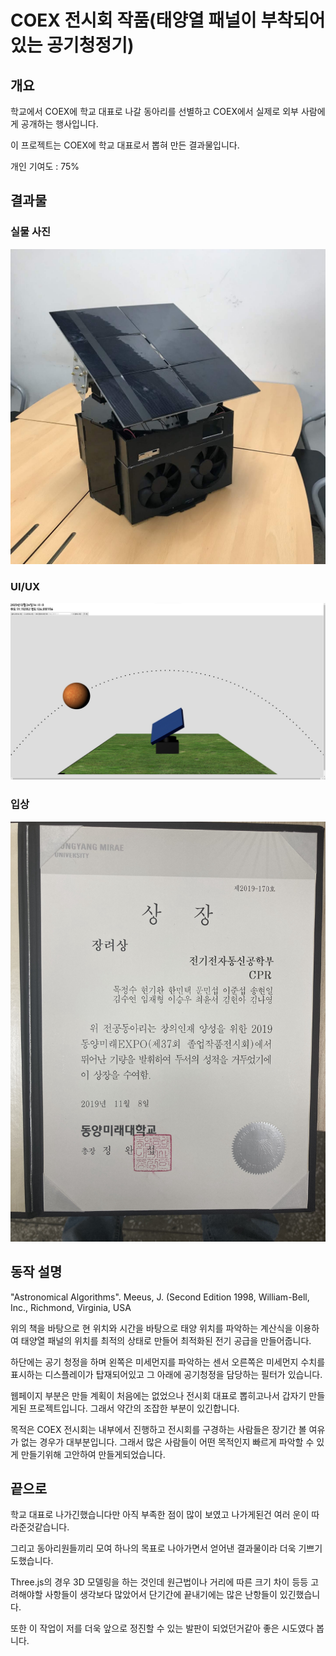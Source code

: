 # COEX 전시회 작품(태양열 패널이 부착되어있는 공기청정기)

## 개요

학교에서 COEX에 학교 대표로 나갈 동아리를 선별하고 COEX에서 실제로 외부 사람에게 공개하는 행사입니다.

이 프로젝트는 COEX에 학교 대표로서 뽑혀 만든 결과물입니다.

개인 기여도 : 75%

## 결과물

### 실물 사진

![SCV](https://github.com/seungwoo505/2019COEX/blob/master/ActualProduct.JPG)

### UI/UX

![SCV](https://github.com/seungwoo505/2019COEX/blob/master/page.png)

### 입상

![Winning](https://github.com/seungwoo505/2019COEX/blob/master/Winning.jpg)

## 동작 설명

"Astronomical Algorithms". Meeus, J. (Second Edition 1998, William-Bell, Inc., Richmond, Virginia, USA

위의 책을 바탕으로 현 위치와 시간을 바탕으로 태양 위치를 파악하는 계산식을 이용하여 태양열 패널의 위치를 최적의 상태로 만들어 최적화된 
전기 공급을 만들어줍니다.

하단에는 공기 청정을 하며 왼쪽은 미세먼지를 파악하는 센서 오른쪽은 미세먼지 수치를 표시하는 디스플레이가 탑재되어있고 그 아래에 공기청정을 담당하는 필터가 있습니다.

웹페이지 부분은 만들 계획이 처음에는 없었으나 전시회 대표로 뽑히고나서 갑자기 만들게된 프로젝트입니다. 그래서 약간의 조잡한 부분이 있긴합니다.

목적은 COEX 전시회는 내부에서 진행하고 전시회를 구경하는 사람들은 장기간 볼 여유가 없는 경우가 대부분입니다. 그래서 많은 사람들이 어떤 목적인지 빠르게 파악할 수 있게 만들기위해 고안하여 만들게되었습니다.

## 끝으로

학교 대표로 나가긴했습니다만 아직 부족한 점이 많이 보였고 나가게된건 여러 운이 따라준것같습니다.

그리고 동아리원들끼리 모여 하나의 목표로 나아가면서 얻어낸 결과물이라 더욱 기쁘기도했습니다.

Three.js의 경우 3D 모델링을 하는 것인데 원근법이나 거리에 따른 크기 차이 등등 고려해야할 사항들이 생각보다 많았어서 단기간에 끝내기에는 많은 난항들이 있긴했습니다.

또한 이 작업이 저를 더욱 앞으로 정진할 수 있는 발판이 되었던거같아 좋은 시도였다 봅니다.
